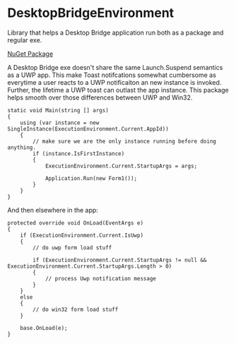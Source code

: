
# DesktopBridgeEnvironment
Library that helps a Desktop Bridge application run both as a package and regular exe.

[NuGet Package](https://www.nuget.org/packages/DesktopBridgeEnvironment/)

A Desktop Bridge exe doesn't share the same Launch.Suspend semantics as a UWP app. This make Toast notifcations somewhat cumbersome as everytime a user reacts to a UWP notificaiton an new instance is invoked. Further, the lifetime a UWP toast can outlast the app instance. This package helps smooth over those differences between UWP and Win32.

    static void Main(string [] args)
    {
        using (var instance = new SingleInstance(ExecutionEnvironment.Current.AppId))
        {
            // make sure we are the only instance running before doing anything.
            if (instance.IsFirstInstance)
            {
                ExecutionEnvironment.Current.StartupArgs = args;

                Application.Run(new Form1());
            }
        }
    }
    
And then elsewhere in the app:

    protected override void OnLoad(EventArgs e)
    {
        if (ExecutionEnvironment.Current.IsUwp)
        {
            // do uwp form load stuff
            
            if (ExecutionEnvironment.Current.StartupArgs != null && ExecutionEnvironment.Current.StartupArgs.Length > 0)
            {
                // process Uwp notification message
            }            
        }
        else
        {
            // do win32 form load stuff
        }
        
        base.OnLoad(e);       
    }

